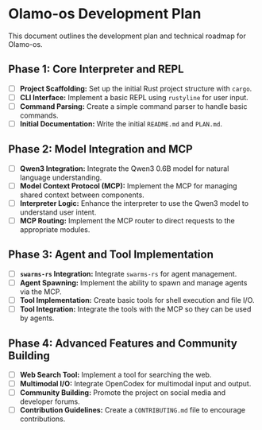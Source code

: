 
# Olamo-os Development Plan

This document outlines the development plan and technical roadmap for Olamo-os.

## Phase 1: Core Interpreter and REPL

- [ ] **Project Scaffolding:** Set up the initial Rust project structure with `cargo`.
- [ ] **CLI Interface:** Implement a basic REPL using `rustyline` for user input.
- [ ] **Command Parsing:** Create a simple command parser to handle basic commands.
- [ ] **Initial Documentation:** Write the initial `README.md` and `PLAN.md`.

## Phase 2: Model Integration and MCP

- [ ] **Qwen3 Integration:** Integrate the Qwen3 0.6B model for natural language understanding.
- [ ] **Model Context Protocol (MCP):** Implement the MCP for managing shared context between components.
- [ ] **Interpreter Logic:** Enhance the interpreter to use the Qwen3 model to understand user intent.
- [ ] **MCP Routing:** Implement the MCP router to direct requests to the appropriate modules.

## Phase 3: Agent and Tool Implementation

- [ ] **`swarms-rs` Integration:** Integrate `swarms-rs` for agent management.
- [ ] **Agent Spawning:** Implement the ability to spawn and manage agents via the MCP.
- [ ] **Tool Implementation:** Create basic tools for shell execution and file I/O.
- [ ] **Tool Integration:** Integrate the tools with the MCP so they can be used by agents.

## Phase 4: Advanced Features and Community Building

- [ ] **Web Search Tool:** Implement a tool for searching the web.
- [ ] **Multimodal I/O:** Integrate OpenCodex for multimodal input and output.
- [ ] **Community Building:** Promote the project on social media and developer forums.
- [ ] **Contribution Guidelines:** Create a `CONTRIBUTING.md` file to encourage contributions.
